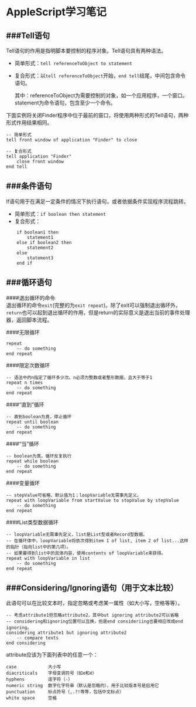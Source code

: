 AppleScript学习笔记
===

###Tell语句
---
Tell语句的作用是指明脚本要控制的程序对象。Tell语句具有两种语法。

* 简单形式：`tell referenceToObject to statement`
* 复合形式：以`tell referenceToObject`开始，`end tell`结尾，中间包含命令语句。

	其中：referenceToObject为需要控制的对象，如一个应用程序，一个窗口。statement为命令语句，包含至少一个命令。

下面实例将关闭Finder程序中位于最前的窗口，将使用两种形式的Tell语句，两种形式作用结果相同。

```
-- 简单形式
tell front window of application "Finder" to close

-- 复合形式
tell application "Finder"
	close front window
end tell
```

###条件语句
---
If语句用于在满足一定条件的情况下执行语句，或者依据条件实现程序流程跳转。

* 简单形式：`if boolean then statement`
* 复合形式：

```
	if boolean1 then
		statement1
	else if boolean2 then
		statement2
	else
		statement3
	end if
```

###循环语句
---
####退出循环的命令  
退出循环的命令`exit`(完整的为`exit repeat`)。除了exit可以强制退出循环外，`return`也可以起到退出循环的作用，但是return的实际意义是退出当前的事件处理器，返回脚本流程。

####无限循环
```
repeat
	-- do something
end repeat
```
####限定次数循环
```
-- 语法中的n指定了循环多少次。n必须为整数或者整形数据，且大于等于1
repeat n times
	-- do something
end repeat	
```
####“直到”循环
```
-- 直到boolean为真，停止循环
repeat until boolean
	-- do something
end repeat
```
####“当”循环
```
-- boolean为真，循环反复执行
repeat while boolean
	-- do something
end repeat
```
####变量循环
```
-- stepValue可省略，默认值为1；loopVariable无需事先定义。
repeat with loopVariable from startValue to stopValue by stepValue
	-- do something
end repeat
```
####List类型数据循环
```
-- loopVariable无需事先定义，list是List型或者Record型数据。
-- 在循环体中，loopVariable将依次得到item 1 of list, item 2 of list...这样的指针（指向list中的第几项）。
-- 如果要得到list中的具体内容，使用contents of loopVariable来获得。
repeat with loopVariable in list
	-- do something
end repeat
```

###Considering/Ignoring语句（用于文本比较）
---
此语句可以在比较文本时，指定忽略或考虑某一属性（如大小写，空格等等）。

```
-- 考虑attribute1但忽略attribute2，其中but ignoring attribute2可以省略
-- considering和ignoring位置可以互换，但是end consideriing也要相应改成end ignoring。
considering attribute1 but ignoring attribute2
	-- compare texts
end considering
```

attribute应该为下面列表中的任意一个：

```
case			大小写
diacriticals	字母变调符号（如e和é）
hyphens			连字符（-）
numeric string	数字化字符串（默认是忽略的），用于比较版本号是启用它
punctuation		标点符号（,.?!等等，包括中文标点）
white space		空格
```